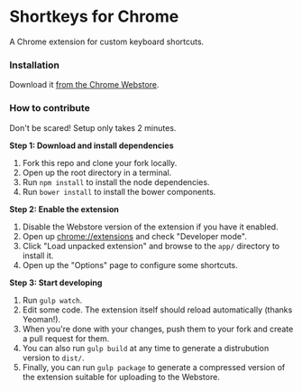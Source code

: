 Shortkeys for Chrome
================

A Chrome extension for custom keyboard shortcuts.

### Installation

Download it [from the Chrome Webstore](https://chrome.google.com/webstore/detail/shortkeys/logpjaacgmcbpdkdchjiaagddngobkck?hl=en-US).

### How to contribute

Don't be scared! Setup only takes 2 minutes.

**Step 1: Download and install dependencies**

1. Fork this repo and clone your fork locally.
2. Open up the root directory in a terminal.
3. Run `npm install` to install the node dependencies.
4. Run `bower install` to install the bower components.

**Step 2: Enable the extension**

1. Disable the Webstore version of the extension if you have it enabled.
2. Open up [chrome://extensions](chrome://extensions) and check "Developer mode".
3. Click "Load unpacked extension" and browse to the `app/` directory to install it.
4. Open up the "Options" page to configure some shortcuts.

**Step 3: Start developing**

1. Run `gulp watch`.
2. Edit some code. The extension itself should reload automatically (thanks Yeoman!).
3. When you're done with your changes, push them to your fork and create a pull request for them.
4. You can also run `gulp build` at any time to generate a distrubution version to `dist/`.
5. Finally, you can run `gulp package` to generate a compressed version of the extension suitable for uploading to the Webstore.